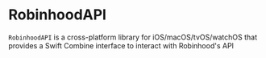 # RobinhoodAPI

`RobinhoodAPI` is a cross-platform library for iOS/macOS/tvOS/watchOS that provides a Swift Combine interface to interact with Robinhood's API
